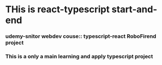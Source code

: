 # THis is react-typescript start-and-end

### udemy-snitor webdev couse:: typescript-react RoboFirend project

### This is a only a main learning and apply typescript project